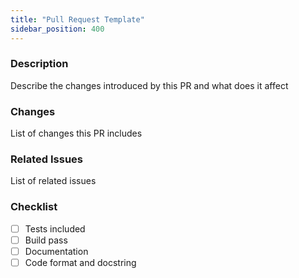 ```yaml
---
title: "Pull Request Template"
sidebar_position: 400
---
```


### Description

Describe the changes introduced by this PR and what does it affect

### Changes

List of changes this PR includes

### Related Issues

List of related issues

### Checklist

- [ ] Tests included
- [ ] Build pass
- [ ] Documentation
- [ ] Code format and docstring